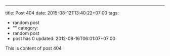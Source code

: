 ---
title: Post 404
date: 2015-08-12T13:40:22+07:00
tags:
  - random post
  - ""
category:
  - random post
  - post has 0
updated: 2012-08-16T06:01:07+07:00

This is content of post 404